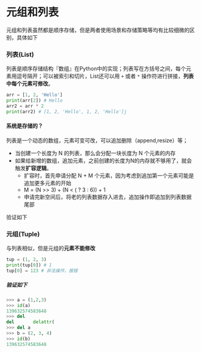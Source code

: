# 元组和列表

元组和列表虽然都是顺序存储，但是两者使用场景和存储策略等均有比较细微的区别，具体如下

### 列表(List)

列表是顺序存储结构『数组』在Python中的实现；列表写在方括号之间，每个元素用逗号隔开；可以被索引和切片，List还可以用 `+` 或者 `*` 操作符进行拼接，**列表中每个元素可修改**。

```python
arr = [1, 2, 'Hello']
print(arr[2]) # Hello
arr2 = arr * 2
print(arr2) # [1, 2, 'Hello', 1, 2, 'Hello']j
```

#### 系统是存储的？

列表是一个动态的数组，元素可变可改，可以追加删除（append,resize）等；

- 当创建一个长度为 N 的列表，那么会分配一块长度为 N 个元素的内存
- 如果给新增的数组，追加元素，之前创建的长度为N的内存就不够用了，就会触发**扩容逻辑**。
  - 扩容时，首先申请分配 N + M 个元素，因为考虑到追加第一个元素可能是追加更多元素的开始
  - M = (N >> 3) + (N < ( ? 3 : 6)) + 1
  - 申请完新空间后，将老的列表数据存入进去，追加操作即追加到列表数据尾部

验证如下

### 元组(Tuple)

与列表相似，但是元组的**元素不能修改**

```python
tup = (1, 2, 3)
print(tup[0]) # 1
tup[0] = 123 # 非法操作，报错
```

##### 验证如下

```python
>>> a = (1,2,3)
>>> id(a)
139632574583648
>>> del
del       delattr(  
>>> del a
>>> b = (2, 3, 4)
>>> id(b)
139632574583648
```

